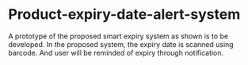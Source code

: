 # Product-expiry-date-alert-system
 A prototype of the proposed smart expiry system as shown is to be developed.  In the proposed system, the expiry date is scanned using barcode.  And user will be reminded of expiry through notification.
